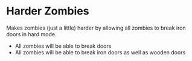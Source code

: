 # Harder Zombies

Makes zombies (just a little) harder by allowing all zombies to break iron doors in hard mode.

- All zombies will be able to break doors
- All zombies will be able to break iron doors as well as wooden doors
